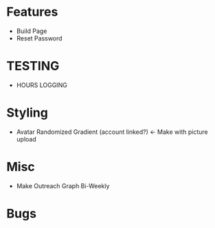 # Features
- Build Page
- Reset Password

# TESTING
- HOURS LOGGING

# Styling
- Avatar Randomized Gradient (account linked?) <- Make with picture upload

# Misc
- Make Outreach Graph Bi-Weekly

# Bugs